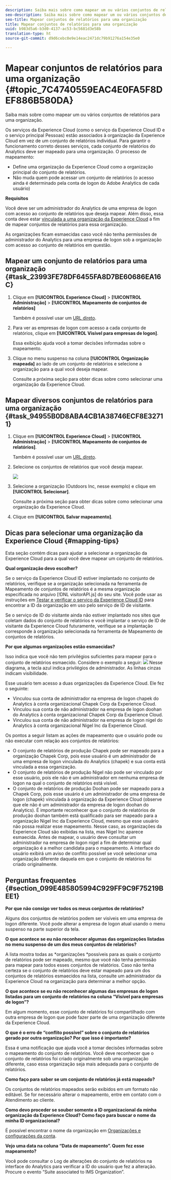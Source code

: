 ```yaml
---
description: Saiba mais sobre como mapear um ou vários conjuntos de relatórios para uma organização.
seo-description: Saiba mais sobre como mapear um ou vários conjuntos de relatórios para uma organização.
seo-title: Mapear conjuntos de relatórios para uma organização
title: Mapear conjuntos de relatórios para uma organização
uuid: b983d5a6-b3d0-4137-ac53-bc5681d3e58b
translation-type: ht
source-git-commit: d9d6cebc0e9e14eac2471dc79b91276a154e35e0

---
```



# Mapear conjuntos de relatórios para uma organização {#topic_7C4740559EAC4E0FA5F8DEF886B580DA}

Saiba mais sobre como mapear um ou vários conjuntos de relatórios para uma organização.

Os serviços da Experience Cloud (como o serviço da Experience Cloud ID e o serviço principal Pessoas) estão associados à organização da Experience Cloud em vez de um conjunto de relatórios individual. Para garantir o funcionamento correto desses serviços, cada conjunto de relatórios do Analytics deve ser mapeado para uma organização. O processo de mapeamento:

* Define uma organização da Experience Cloud como a organização principal do conjunto de relatórios.
* Não muda quem pode acessar um conjunto de relatórios (o acesso ainda é determinado pela conta de logon do Adobe Analytics de cada usuário)


**Requisitos**

Você deve ser um administrador do Analytics de uma empresa de logon com acesso ao conjunto de relatórios que deseja mapear. Além disso, essa conta deve estar [vinculada a uma organização da Experience Cloud](../admin-getting-started/organizations.md#topic_C31CB834F109465A82ED57FF0563B3F1) a fim de mapear conjuntos de relatórios para essa organização.

As organizações ficam esmaecidas caso você não tenha permissões de administrador do Analytics para uma empresa de logon sob a organização com acesso ao conjunto de relatórios em questão.

## Mapear um conjunto de relatórios para uma organização {#task_23993FE78DF6455FA8D7BE60686EA16C}

1. Clique em **[!UICONTROL Experience Cloud]** &gt; **[!UICONTROL Administração]** &gt; **[!UICONTROL Mapeamento de conjuntos de relatórios]**

   Também é possível usar um [URL direto](https://audience.marketing.adobe.com/rsmapping/ui.html).

1. Para ver as empresas de logon com acesso a cada conjunto de relatórios, clique em **[!UICONTROL Visível para empresas de logon]**.

   Essa exibição ajuda você a tomar decisões informadas sobre o mapeamento.

1. Clique no menu suspenso na coluna **[!UICONTROL Organização mapeada]** ao lado de um conjunto de relatórios e selecione a organização para a qual você deseja mapear.

   Consulte a próxima seção para obter dicas sobre como selecionar uma organização da Experience Cloud.

## Mapear diversos conjuntos de relatórios para uma organização {#task_94955B0D8ABA4CB1A38746ECF8E32711}

1. Clique em **[!UICONTROL Experience Cloud]** &gt; **[!UICONTROL Administração]** &gt; **[!UICONTROL Mapeamento de conjuntos de relatórios]**.

   Também é possível usar um [URL direto](https://audience.marketing.adobe.com/rsmapping/ui.html).

1. Selecione os conjuntos de relatórios que você deseja mapear.

   ![](assets/rs-mapping-multiple.png)

1. Selecione a organização (Outdoors Inc, nesse exemplo) e clique em **[!UICONTROL Selecionar]**.

   Consulte a próxima seção para obter dicas sobre como selecionar uma organização da Experience Cloud.

1. Clique em **[!UICONTROL Salvar mapeamento]**.

## Dicas para selecionar uma organização da Experience Cloud {#mapping-tips}

Esta seção contém dicas para ajudar a selecionar a organização da Experience Cloud para a qual você deve mapear um conjunto de relatórios.

**Qual organização devo escolher?**

Se o serviço da Experience Cloud ID estiver implantado no conjunto de relatórios, verifique se a organização selecionada na ferramenta de Mapeamento de conjuntos de relatórios é a mesma organização especificada no arquivo [!DNL visitorAPI.js] do seu site. Você pode usar as instruções em [Testar e verificar o serviço da Experience Cloud ID](https://marketing.adobe.com/resources/help/pt_BR/mcvid/?f=mcvid-test-verify) para encontrar a ID da organização em uso pelo serviço de ID de visitante.

Se o serviço de ID do visitante ainda não estiver implantado nos sites que coletam dados do conjunto de relatórios e você implantar o serviço de ID de visitante da Experience Cloud futuramente, verifique se a implantação corresponde à organização selecionada na ferramenta de Mapeamento de conjuntos de relatórios.

**Por que algumas organizações estão esmaecidas?**

Isso indica que você não tem privilégios suficientes para mapear para o conjunto de relatórios esmaecido. Considere o exemplo a seguir:
![](assets/rs-mapping.png) Nesse diagrama, a tecla azul indica privilégios de administrador. As linhas cinzas indicam visibilidade.

Esse usuário tem acesso a duas organizações da Experience Cloud. Ele fez o seguinte:

* Vinculou sua conta de administrador na empresa de logon chapek do Analytics à conta organizacional Chapek Corp da Experience Cloud.
* Vinculou sua conta de não administrador na empresa de logon doohan do Analytics à conta organizacional Chapek Corp da Experience Cloud.
* Vinculou sua conta de não administrador na empresa de logon nigel do Analytics à conta organizacional Nigel Inc da Experience Cloud.

Os pontos a seguir listam as ações de mapeamento que o usuário pode ou não executar com relação aos conjuntos de relatórios:

* O conjunto de relatórios de produção Chapek pode ser mapeado para a organização Chapek Corp, pois esse usuário é um administrador de uma empresa de logon vinculada do Analytics (chapek) e sua conta está vinculada a essa organização.
* O conjunto de relatórios de produção Nigel não pode ser vinculado por esse usuário, pois ele não é um administrador em nenhuma empresa de logon na qual o conjunto de relatórios está visível.
* O conjunto de relatórios de produção Doohan pode ser mapeado para a Chapek Corp, pois esse usuário é um administrador de uma empresa de logon (chapek) vinculada à organização da Experience Cloud (observe que ele não é um administrador da empresa de logon doohan do Analytics). É importante reconhecer que o conjunto de relatórios de produção doohan também está qualificado para ser mapeado para a organização Nigel Inc da Experience Cloud, mesmo que esse usuário não possa realizar esse mapeamento. Nesse caso, as organizações da Experience Cloud são exibidas na lista, mas Nigel Inc aparece esmaecida. Antes de mapear, o usuário deve consultar um administrador na empresa de logon nigel a fim de determinar qual organização é a melhor candidata para o mapeamento. A interface do usuário exibirá um aviso de conflito possível se você selecionar uma organização diferente daquela em que o conjunto de relatórios foi criado originalmente.

## Perguntas frequentes {#section_099E485805994C929FF9C9F75219BEE1}

**Por que não consigo ver todos os meus conjuntos de relatórios?**

Alguns dos conjuntos de relatórios podem ser visíveis em uma empresa de logon diferente. Você pode alterar a empresa de logon atual usando o menu suspenso na parte superior da tela.

**O que acontece se eu não reconhecer algumas das organizações listadas no menu suspenso de um dos meus conjuntos de relatórios?**

A lista mostra todas as *organizações *possíveis para as quais o conjunto de relatórios pode ser mapeado, mesmo que você não tenha permissão para mapear para todos esses conjuntos de relatórios. Caso não tenha certeza se o conjunto de relatórios deve estar mapeado para um dos conjuntos de relatórios esmaecidos na lista, consulte um administrador da Experience Cloud na organização para determinar a melhor opção.

**O que acontece se eu não reconhecer algumas das empresas de logon listadas para um conjunto de relatórios na coluna “Visível para empresas de logon”?**

Em algum momento, esse conjunto de relatórios foi compartilhado com outra empresa de logon que pode fazer parte de uma organização diferente da Experience Cloud.

**O que é o erro de “conflito possível” sobre o conjunto de relatórios gerado por outra organização? Por que isso é importante?**

Essa é uma notificação que ajuda você a tomar decisões informadas sobre o mapeamento do conjunto de relatórios. Você deve reconhecer que o conjunto de relatórios foi criado originalmente sob uma organização diferente, caso essa organização seja mais adequada para o conjunto de relatórios.

**Como faço para saber se um conjunto de relatórios já está mapeado?**

Os conjuntos de relatórios mapeados serão exibidos em um formato não editável. Se for necessário alterar o mapeamento, entre em contato com o Atendimento ao cliente.

**Como devo proceder se souber somente a ID organizacional da minha organização da Experience Cloud? Como faço para buscar o nome da minha ID organizacional?**

É possível encontrar o nome da organização em [Organizações e configurações da conta](https://marketing.adobe.com/resources/help/pt_BR/mcloud/?f=organizations).

**Vejo uma data na coluna “Data de mapeamento”. Quem fez esse mapeamento?**

Você pode consultar o Log de alterações do conjunto de relatórios na interface do Analytics para verificar a ID do usuário que fez a alteração. Procure o evento “Suite associated to IMS Organization”.
